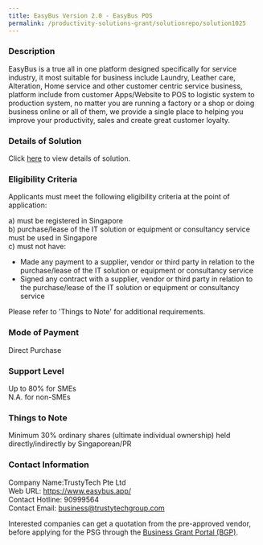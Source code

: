 ```yaml
---
title: EasyBus Version 2.0 - EasyBus POS
permalink: /productivity-solutions-grant/solutionrepo/solution1025
---
```


### Description

EasyBus is a true all in one platform designed specifically for service industry, it most suitable for business include Laundry, Leather care, Alteration, Home service and other customer centric service business, platform include from customer Apps/Website to POS to logistic system to production system, no matter you are running a factory or a shop or doing business online or all of them, we provide a single place to helping you improve your productivity, sales and create great customer loyalty.

### Details of Solution

Click <a href='https://www.gobusiness.gov.sg/images/psg/Desensitised_Trustytech_20200331_Annex_3_Part_1.pdf' target='_blank'>here</a> to view details of solution.

### Eligibility Criteria

Applicants must meet the following eligibility criteria at the point of application:

a) must be registered in Singapore <br>
b) purchase/lease of the IT solution or equipment or consultancy service must be used in Singapore <br>
c) must not have:
- Made any payment to a supplier, vendor or third party in relation to the purchase/lease of the IT solution or equipment or consultancy service
- Signed any contract with a supplier, vendor or third party in relation to the purchase/lease of the IT solution or equipment or consultancy service

Please refer to 'Things to Note' for additional requirements.

### Mode of Payment
Direct Purchase

### Support Level
Up to 80% for SMEs <br>
N.A. for non-SMEs

### Things to Note
Minimum 30% ordinary shares (ultimate individual ownership) held directly/indirectly by Singaporean/PR

### Contact Information
Company Name:TrustyTech Pte Ltd <br>Web URL: https://www.easybus.app/ <br>Contact Hotline: 90999564 <br>Contact Email: business@trustytechgroup.com <br>

Interested companies can get a quotation from the pre-approved vendor, before applying for the PSG through the <a target='_blank' href='https://www.businessgrants.gov.sg/'>Business Grant Portal (BGP)</a>.
